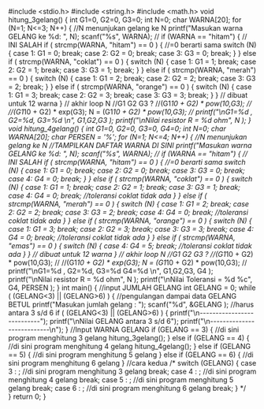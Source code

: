 #include <stdio.h>
#include <string.h>
#include <math.h>
void hitung_3gelang() {
int G1=0, G2=0, G3=0;
int N=0;
char WARNA[20];
for (N=1; N<=3; N++) {
//N menunjukan gelang ke N
printf("Masukan warna GELANG ke %d: ", N);
scanf("%s", WARNA);
// if (WARNA == "hitam") { // INI SALAH
if ( strcmp(WARNA, "hitam") == 0 ) { //=0 berarti sama
switch (N) {
case 1: G1 = 0; break;
case 2: G2 = 0; break;
case 3: G3 = 0; break;
}
} else if ( strcmp(WARNA, "coklat") == 0 ) {
switch (N) {
case 1: G1 = 1; break;
case 2: G2 = 1; break;
case 3: G3 = 1; break;
}
} else if ( strcmp(WARNA, "merah") == 0 ) {
switch (N) {
case 1: G1 = 2; break;
case 2: G2 = 2; break;
case 3: G3 = 2; break;
}
} else if ( strcmp(WARNA, "orange") == 0 ) {
switch (N) {
case 1: G1 = 3; break;
case 2: G2 = 3; break;
case 3: G3 = 3; break;
}
}
// dibuat untuk 12 warna
} // akhir loop N
//G1 G2 G3 ?
//(G1*10 + G2) * pow(10,G3); //
//(G1*10 + G2) * exp(G3);
N = (G1*10 + G2) * pow(10,G3);
// printf("\nG1=%d , G2=%d, G3=%d \n", G1,G2,G3 );
printf("\nNilai resistor R = %d ohm", N );
}
void hitung_4gelang() {
int G1=0, G2=0, G3=0, G4=0;
int N=0;
char WARNA[20];
char PERSEN = '%';
for (N=1; N<=4; N++) {
//N menunjukan gelang ke N
//TAMPILKAN DAFTAR WARNA DI SINI
printf("Masukan warna GELANG ke %d: ", N);
scanf("%s", WARNA);
// if (WARNA == "hitam") { // INI SALAH
if ( strcmp(WARNA, "hitam") == 0 ) { //=0 berarti sama
switch (N) {
case 1: G1 = 0; break;
case 2: G2 = 0; break;
case 3: G3 = 0; break;
case 4: G4 = 0; break;
}
} else if ( strcmp(WARNA, "coklat") == 0 ) {
switch (N) {
case 1: G1 = 1; break;
case 2: G2 = 1; break;
case 3: G3 = 1; break;
case 4: G4 = 0; break; //toleransi coklat tidak ada
}
} else if ( strcmp(WARNA, "merah") == 0 ) {
switch (N) {
case 1: G1 = 2; break;
case 2: G2 = 2; break;
case 3: G3 = 2; break;
case 4: G4 = 0; break; //toleransi coklat tidak ada
}
} else if ( strcmp(WARNA, "orange") == 0 ) {
switch (N) {
case 1: G1 = 3; break;
case 2: G2 = 3; break;
case 3: G3 = 3; break;
case 4: G4 = 0; break; //toleransi coklat tidak ada
}
} else if ( strcmp(WARNA, "emas") == 0 ) {
switch (N) {
case 4: G4 = 5; break; //toleransi coklat tidak ada
}
}
// dibuat untuk 12 warna
} // akhir loop N
//G1 G2 G3 ?
//(G1*10 + G2) * pow(10,G3); //
//(G1*10 + G2) * exp(G3);
N = (G1*10 + G2) * pow(10,G3);
// printf("\nG1=%d , G2=%d, G3=%d G4=%d \n", G1,G2,G3, G4 );
printf("\nNilai resistor R = %d ohm", N );
printf("\nNilai Toleransi = %d %c", G4, PERSEN );
}
int main() {
//input JUMLAH GELANG
int GELANG = 0;
while ( (GELANG<3) || (GELANG>6) ) { //pengulangan dampai data GELANG BETUL
printf("Masukan jumlah gelang : ");
scanf("%d", &GELANG ); //harus antara 3 s/d 6
if ( (GELANG<3) || (GELANG>6) ) {
printf("\n---------------------------");
printf("\nNilai GELANG antara 3 s/d 6");
printf("\n---------------------------\n");
}
//Input WARNA GELANG
if (GELANG == 3) {
//di sini program menghitung 3 gelang
hitung_3gelang();
} else if (GELANG == 4) {
//di sini program menghitung 4 gelang
hitung_4gelang();
} else if (GELANG == 5) {
//di sini program menghitung 5 gelang
} else if (GELANG == 6) {
//di sini program menghitung 6 gelang
}
//cara kedua
/*
switch (GELANG) {
case 3 : ; //di sini program menghitung 3 gelang
break;
case 4 : ; //di sini program menghitung 4 gelang
break;
case 5 : ; //di sini program menghitung 5 gelang
break;
case 6 : ; //di sini program menghitung 6 gelang
break;
}
*/	
}
return 0;
}
